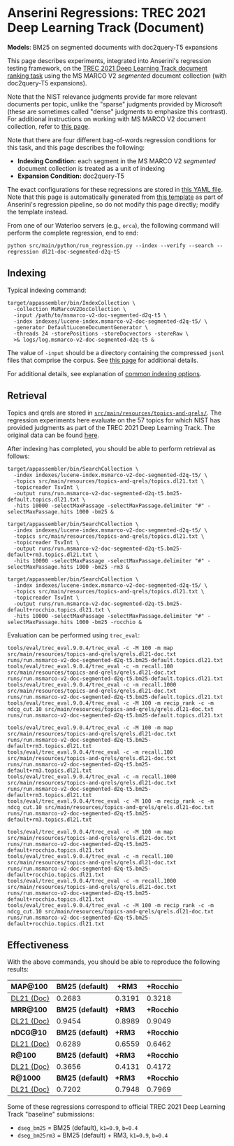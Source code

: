 # Anserini Regressions: TREC 2021 Deep Learning Track (Document)

**Models**: BM25 on segmented documents with doc2query-T5 expansions

This page describes experiments, integrated into Anserini's regression testing framework, on the [TREC 2021 Deep Learning Track document ranking task](https://trec.nist.gov/data/deep2021.html) using the MS MARCO V2 _segmented_ document collection (with doc2query-T5 expansions).

Note that the NIST relevance judgments provide far more relevant documents per topic, unlike the "sparse" judgments provided by Microsoft (these are sometimes called "dense" judgments to emphasize this contrast).
For additional instructions on working with MS MARCO V2 document collection, refer to [this page](experiments-msmarco-v2.md).

Note that there are four different bag-of-words regression conditions for this task, and this page describes the following:

+ **Indexing Condition:** each segment in the MS MARCO V2 _segmented_ document collection is treated as a unit of indexing
+ **Expansion Condition:** doc2query-T5

The exact configurations for these regressions are stored in [this YAML file](../src/main/resources/regression/dl21-doc-segmented-d2q-t5.yaml).
Note that this page is automatically generated from [this template](../src/main/resources/docgen/templates/dl21-doc-segmented-d2q-t5.template) as part of Anserini's regression pipeline, so do not modify this page directly; modify the template instead.

From one of our Waterloo servers (e.g., `orca`), the following command will perform the complete regression, end to end:

```
python src/main/python/run_regression.py --index --verify --search --regression dl21-doc-segmented-d2q-t5
```

## Indexing

Typical indexing command:

```
target/appassembler/bin/IndexCollection \
  -collection MsMarcoV2DocCollection \
  -input /path/to/msmarco-v2-doc-segmented-d2q-t5 \
  -index indexes/lucene-index.msmarco-v2-doc-segmented-d2q-t5/ \
  -generator DefaultLuceneDocumentGenerator \
  -threads 24 -storePositions -storeDocvectors -storeRaw \
  >& logs/log.msmarco-v2-doc-segmented-d2q-t5 &
```

The value of `-input` should be a directory containing the compressed `jsonl` files that comprise the corpus.
See [this page](experiments-msmarco-v2.md) for additional details.

For additional details, see explanation of [common indexing options](common-indexing-options.md).

## Retrieval

Topics and qrels are stored in [`src/main/resources/topics-and-qrels/`](../src/main/resources/topics-and-qrels/).
The regression experiments here evaluate on the 57 topics for which NIST has provided judgments as part of the TREC 2021 Deep Learning Track.
The original data can be found [here](https://trec.nist.gov/data/deep2021.html).

After indexing has completed, you should be able to perform retrieval as follows:

```
target/appassembler/bin/SearchCollection \
  -index indexes/lucene-index.msmarco-v2-doc-segmented-d2q-t5/ \
  -topics src/main/resources/topics-and-qrels/topics.dl21.txt \
  -topicreader TsvInt \
  -output runs/run.msmarco-v2-doc-segmented-d2q-t5.bm25-default.topics.dl21.txt \
  -hits 10000 -selectMaxPassage -selectMaxPassage.delimiter "#" -selectMaxPassage.hits 1000 -bm25 &

target/appassembler/bin/SearchCollection \
  -index indexes/lucene-index.msmarco-v2-doc-segmented-d2q-t5/ \
  -topics src/main/resources/topics-and-qrels/topics.dl21.txt \
  -topicreader TsvInt \
  -output runs/run.msmarco-v2-doc-segmented-d2q-t5.bm25-default+rm3.topics.dl21.txt \
  -hits 10000 -selectMaxPassage -selectMaxPassage.delimiter "#" -selectMaxPassage.hits 1000 -bm25 -rm3 &

target/appassembler/bin/SearchCollection \
  -index indexes/lucene-index.msmarco-v2-doc-segmented-d2q-t5/ \
  -topics src/main/resources/topics-and-qrels/topics.dl21.txt \
  -topicreader TsvInt \
  -output runs/run.msmarco-v2-doc-segmented-d2q-t5.bm25-default+rocchio.topics.dl21.txt \
  -hits 10000 -selectMaxPassage -selectMaxPassage.delimiter "#" -selectMaxPassage.hits 1000 -bm25 -rocchio &
```

Evaluation can be performed using `trec_eval`:

```
tools/eval/trec_eval.9.0.4/trec_eval -c -M 100 -m map src/main/resources/topics-and-qrels/qrels.dl21-doc.txt runs/run.msmarco-v2-doc-segmented-d2q-t5.bm25-default.topics.dl21.txt
tools/eval/trec_eval.9.0.4/trec_eval -c -m recall.100 src/main/resources/topics-and-qrels/qrels.dl21-doc.txt runs/run.msmarco-v2-doc-segmented-d2q-t5.bm25-default.topics.dl21.txt
tools/eval/trec_eval.9.0.4/trec_eval -c -m recall.1000 src/main/resources/topics-and-qrels/qrels.dl21-doc.txt runs/run.msmarco-v2-doc-segmented-d2q-t5.bm25-default.topics.dl21.txt
tools/eval/trec_eval.9.0.4/trec_eval -c -M 100 -m recip_rank -c -m ndcg_cut.10 src/main/resources/topics-and-qrels/qrels.dl21-doc.txt runs/run.msmarco-v2-doc-segmented-d2q-t5.bm25-default.topics.dl21.txt

tools/eval/trec_eval.9.0.4/trec_eval -c -M 100 -m map src/main/resources/topics-and-qrels/qrels.dl21-doc.txt runs/run.msmarco-v2-doc-segmented-d2q-t5.bm25-default+rm3.topics.dl21.txt
tools/eval/trec_eval.9.0.4/trec_eval -c -m recall.100 src/main/resources/topics-and-qrels/qrels.dl21-doc.txt runs/run.msmarco-v2-doc-segmented-d2q-t5.bm25-default+rm3.topics.dl21.txt
tools/eval/trec_eval.9.0.4/trec_eval -c -m recall.1000 src/main/resources/topics-and-qrels/qrels.dl21-doc.txt runs/run.msmarco-v2-doc-segmented-d2q-t5.bm25-default+rm3.topics.dl21.txt
tools/eval/trec_eval.9.0.4/trec_eval -c -M 100 -m recip_rank -c -m ndcg_cut.10 src/main/resources/topics-and-qrels/qrels.dl21-doc.txt runs/run.msmarco-v2-doc-segmented-d2q-t5.bm25-default+rm3.topics.dl21.txt

tools/eval/trec_eval.9.0.4/trec_eval -c -M 100 -m map src/main/resources/topics-and-qrels/qrels.dl21-doc.txt runs/run.msmarco-v2-doc-segmented-d2q-t5.bm25-default+rocchio.topics.dl21.txt
tools/eval/trec_eval.9.0.4/trec_eval -c -m recall.100 src/main/resources/topics-and-qrels/qrels.dl21-doc.txt runs/run.msmarco-v2-doc-segmented-d2q-t5.bm25-default+rocchio.topics.dl21.txt
tools/eval/trec_eval.9.0.4/trec_eval -c -m recall.1000 src/main/resources/topics-and-qrels/qrels.dl21-doc.txt runs/run.msmarco-v2-doc-segmented-d2q-t5.bm25-default+rocchio.topics.dl21.txt
tools/eval/trec_eval.9.0.4/trec_eval -c -M 100 -m recip_rank -c -m ndcg_cut.10 src/main/resources/topics-and-qrels/qrels.dl21-doc.txt runs/run.msmarco-v2-doc-segmented-d2q-t5.bm25-default+rocchio.topics.dl21.txt
```

## Effectiveness

With the above commands, you should be able to reproduce the following results:

| **MAP@100**                                                                                                  | **BM25 (default)**| **+RM3**  | **+Rocchio**|
|:-------------------------------------------------------------------------------------------------------------|-----------|-----------|-----------|
| [DL21 (Doc)](https://microsoft.github.io/msmarco/TREC-Deep-Learning)                                         | 0.2683    | 0.3191    | 0.3218    |
| **MRR@100**                                                                                                  | **BM25 (default)**| **+RM3**  | **+Rocchio**|
| [DL21 (Doc)](https://microsoft.github.io/msmarco/TREC-Deep-Learning)                                         | 0.9454    | 0.8989    | 0.9049    |
| **nDCG@10**                                                                                                  | **BM25 (default)**| **+RM3**  | **+Rocchio**|
| [DL21 (Doc)](https://microsoft.github.io/msmarco/TREC-Deep-Learning)                                         | 0.6289    | 0.6559    | 0.6462    |
| **R@100**                                                                                                    | **BM25 (default)**| **+RM3**  | **+Rocchio**|
| [DL21 (Doc)](https://microsoft.github.io/msmarco/TREC-Deep-Learning)                                         | 0.3656    | 0.4131    | 0.4172    |
| **R@1000**                                                                                                   | **BM25 (default)**| **+RM3**  | **+Rocchio**|
| [DL21 (Doc)](https://microsoft.github.io/msmarco/TREC-Deep-Learning)                                         | 0.7202    | 0.7948    | 0.7969    |

Some of these regressions correspond to official TREC 2021 Deep Learning Track "baseline" submissions:

+ `dseg_bm25` = BM25 (default), `k1=0.9`, `b=0.4`
+ `dseg_bm25rm3` = BM25 (default) + RM3, `k1=0.9`, `b=0.4`
